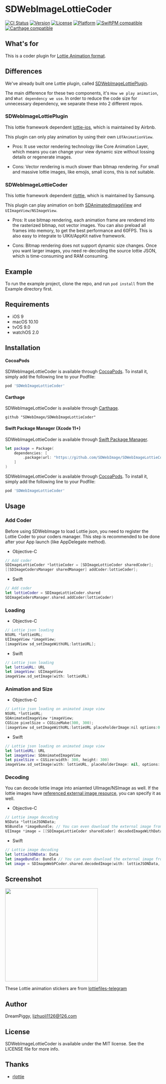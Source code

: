 # SDWebImageLottieCoder

[![CI Status](https://img.shields.io/travis/SDWebImage/SDWebImageLottieCoder.svg?style=flat)](https://travis-ci.org/SDWebImage/SDWebImageLottieCoder)
[![Version](https://img.shields.io/cocoapods/v/SDWebImageLottieCoder.svg?style=flat)](https://cocoapods.org/pods/SDWebImageLottieCoder)
[![License](https://img.shields.io/cocoapods/l/SDWebImageLottieCoder.svg?style=flat)](https://cocoapods.org/pods/SDWebImageLottieCoder)
[![Platform](https://img.shields.io/cocoapods/p/SDWebImageLottieCoder.svg?style=flat)](https://cocoapods.org/pods/SDWebImageLottieCoder)
[![SwiftPM compatible](https://img.shields.io/badge/SwiftPM-compatible-brightgreen.svg?style=flat)](https://swift.org/package-manager/)
[![Carthage compatible](https://img.shields.io/badge/Carthage-compatible-4BC51D.svg?style=flat)](https://github.com/SDWebImage/SDWebImageLottieCoder)

## What's for

This is a coder plugin for [Lottie Animation format](https://airbnb.design/lottie/).

## Differences

We've already built one Lottie plugin, called [SDWebImageLottiePlugin](https://github.com/SDWebImage/SDWebImageLottiePlugin).

The main difference for these two components, it's `How we play animation`, and `What dependency we use`. In order to reduce the code size for unnecessary dependency, we separate these into 2 different repos.

### SDWebImageLottiePlugin

This lottie framework dependent [lottie-ios](https://github.com/airbnb/lottie-ios), which is maintained by Airbnb.

This plugin can only play animation by using their own `LOTAnimationView`.

+ Pros: It use vector rendering technology like Core Animation Layer, which means you can change your view dynamic size without lossing details or regenerate images.

+ Cons: Vector rendering is much slower than bitmap rendering. For small and massive lottie images, like emojis, small icons, this is not suitable.

### SDWebImageLottieCoder

This lottie framework dependent [rlottie](https://github.com/Samsung/rlottie), which is maintained by Samsung.

This plugin can play animation on both [SDAnimatedImageView](https://github.com/SDWebImage/SDWebImage/wiki/Advanced-Usage#animated-image-50) and `UIImageView/NSImageView`.

+ Pros: It use bitmap rendering, each animation frame are rendered into the rasterized bitmap, not vector images. You can also preload all frames into memory, to get the best performance and 60FPS. This is also easy to integrate to UIKit/AppKit native framework.

+ Cons: Bitmap rendering does not support dynamic size changes. Once you want larger images, you need re-decoding the source lottie JSON, which is time-consuming and RAM consuming.

## Example

To run the example project, clone the repo, and run `pod install` from the Example directory first.

## Requirements

+ iOS 9
+ macOS 10.10
+ tvOS 9.0
+ watchOS 2.0

## Installation

#### CocoaPods
SDWebImageLottieCoder is available through [CocoaPods](https://cocoapods.org). To install
it, simply add the following line to your Podfile:

```ruby
pod 'SDWebImageLottieCoder'
```

#### Carthage

SDWebImageLottieCoder is available through [Carthage](https://github.com/Carthage/Carthage).

```
github "SDWebImage/SDWebImageLottieCoder"
```

#### Swift Package Manager (Xcode 11+)

SDWebImageLottieCoder is available through [Swift Package Manager](https://swift.org/package-manager).

```swift
let package = Package(
    dependencies: [
        .package(url: "https://github.com/SDWebImage/SDWebImageLottieCoder.git", from: "0.1")
    ]
)
```

SDWebImageLottieCoder is available through [CocoaPods](https://cocoapods.org). To install
it, simply add the following line to your Podfile:

```ruby
pod 'SDWebImageLottieCoder'
```

## Usage

### Add Coder

Before using SDWebImage to load Lottie json, you need to register the Lottie Coder to your coders manager. This step is recommended to be done after your App launch (like AppDelegate method).

+ Objective-C

```objective-c
// Add coder
SDImageLottieCoder *lottieCoder = [SDImageLottieCoder sharedCoder];
[[SDImageCodersManager sharedManager] addCoder:lottieCoder];
```

+ Swift

```swift
// Add coder
let lottieCoder = SDImageLottieCoder.shared
SDImageCodersManager.shared.addCoder(lottieCoder)
```

### Loading

+ Objective-C

```objective-c
// Lottie json loading
NSURL *lottieURL;
UIImageView *imageView;
[imageView sd_setImageWithURL:lottieURL];
```

+ Swift

```swift
// Lottie json loading
let lottieURL: URL
let imageView: UIImageView
imageView.sd_setImage(with: lottieURL)
```

### Animation and Size

+ Objective-C

```objective-c
// Lottie json loading on animated image view
NSURL *lottieURL;
SDAnimatedImageView *imageView;
CGSize pixelSize = CGSizeMake(300, 300);
[imageView sd_setImageWithURL:lottieURL placeholderImage:nil options:0 context:@{SDWebImageThumbnailPixelSize:@(pixelSize)}];
```

+ Swift

```swift
// Lottie json loading on animated image view
let lottieURL: URL
let imageView: SDAnimatedImageView
let pixelSize = CGSize(width: 300, height: 300)
imageView.sd_setImage(with: lottieURL, placeholderImage: nil, options: [], contrext: [.thumbnailPixelSize : pixelSize])
```

### Decoding

You can decode lottie image into aniamted UIImage/NSImage as well. If the lottie images have [referenced external image resource](https://airbnb.io/lottie/#/supported-features), you can specify it as well.

+ Objective-C

```objective-c
// Lottie image decoding
NSData *lottieJSONData;
NSBundle *imageBundle; // You can even download the external image from online to local path, then load the lottie animation
UIImage *image = [[SDImageLottieCoder sharedCoder] decodedImageWithData:lottieJSONData options:@{SDImageCoderDecodeLottieResourcePath : imageBundle.resourcePath}];
```

+ Swift

```swift
// Lottie image decoding
let lottieJSONData: Data
let imageBundle: Bundle // You can even download the external image from online to local path, then load the lottie animation
let image = SDImageWebPCoder.shared.decodedImage(with: lottieJSONData, options: [.lottieResourcePath : imageBundle.resourcePath])
```

## Screenshot

<img src="https://raw.githubusercontent.com/SDWebImage/SDWebImageLottieCoder/master/Example/Screenshot/LottieDemo.gif" width="300" />

These Lottie animation stickers are from [lottiefiles-telegram](https://lottiefiles.com/animated-stickers/animated-contest-4-at-tgsticker)

## Author

DreamPiggy, lizhuoli1126@126.com

## License

SDWebImageLottieCoder is available under the MIT license. See the LICENSE file for more info.

## Thanks

+ [rlottie](https://github.com/Samsung/rlottie)